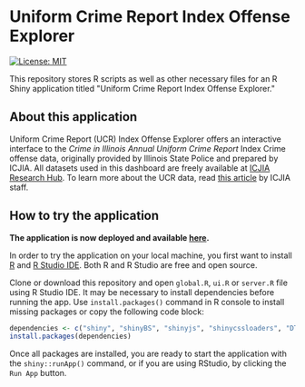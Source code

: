 # Uniform Crime Report Index Offense Explorer

[![License: MIT](https://img.shields.io/badge/License-MIT-yellow.svg)](https://opensource.org/licenses/MIT)

This repository stores R scripts as well as other necessary files for an R Shiny application titled "Uniform Crime Report Index Offense Explorer."

## About this application

Uniform Crime Report (UCR) Index Offense Explorer offers an interactive interface to the _Crime in Illinois Annual Uniform Crime Report_ Index Crime offense data, originally provided by Illinois State Police and prepared by ICJIA. All datasets used in this dashboard are freely available at [ICJIA Research Hub](http://icjia.illinois.gov/researchhub/datasets). To learn more about the UCR data, read [this article](http://icjia.illinois.gov/researchhub/articles/about-uniform-crime-reporting-program-data) by ICJIA staff.

## How to try the application

**The application is now deployed and available [here](http://app.icjia.cloud/app/ucr-index-offense-explorer).**

In order to try the application on your local machine, you first want to install [R](https://cran.r-project.org/mirrors.html) and [R Studio IDE](https://www.rstudio.com/products/rstudio/download/). Both R and R Studio are free and open source.

Clone or download this repository and open `global.R`, `ui.R` or `server.R` file using R Studio IDE. It may be necessary to install dependencies before running the app. Use `install.packages()` command in R console to install missing packages or copy the following code block:

```r
dependencies <- c("shiny", "shinyBS", "shinyjs", "shinycssloaders", "DT", "leaflet", "highcharter", "dplyr", "tidyr")
install.packages(dependencies)
```

Once all packages are installed, you are ready to start the application with the `shiny::runApp()` command, or if you are using RStudio, by clicking the `Run App` button.
